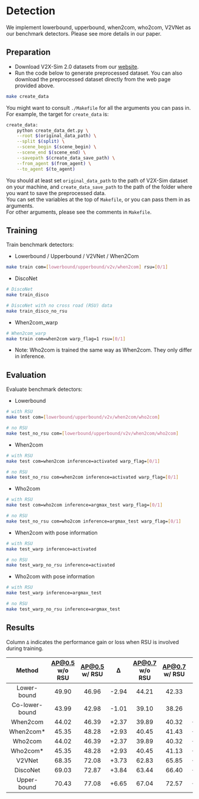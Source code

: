 # Detection

We implement lowerbound, upperbound, when2com, who2com, V2VNet as our benchmark detectors. Please see more details in our paper.

## Preparation

- Download V2X-Sim 2.0 datasets from our [website](https://ai4ce.github.io/V2X-Sim/download.html).
- Run the code below to generate preprocessed dataset. You can also download the preprocessed dataset directly from the web page provided above.
```bash
make create_data
```
You might want to consult `./Makefile` for all the arguments you can pass in.  
For example, the target for `create_data` is:
```bash
create_data:
	python create_data_det.py \
	--root $(original_data_path) \
	--split $(split) \
	--scene_begin $(scene_begin) \
	--scene_end $(scene_end) \
	--savepath $(create_data_save_path) \
	--from_agent $(from_agent) \
	--to_agent $(to_agent)
```
You should at least set `original_data_path` to the path of V2X-Sim dataset on your machine, and `create_data_save_path` to the path of the folder where you want to save the preprocessed data.  
You can set the variables at the top of `Makefile`, or you can pass them in as arguments.  
For other arguments, please see the comments in `Makefile`.


## Training

Train benchmark detectors:
- Lowerbound / Upperbound / V2VNet / When2Com
```bash
make train com=[lowerbound/upperbound/v2v/when2com] rsu=[0/1]
```

- DiscoNet
```bash
# DiscoNet
make train_disco

# DiscoNet with no cross road (RSU) data
make train_disco_no_rsu
```

- When2com_warp
```bash
# When2com_warp
make train com=when2com warp_flag=1 rsu=[0/1]
```

- Note: Who2com is trained the same way as When2com. They only differ in inference.

## Evaluation

Evaluate benchmark detectors:

- Lowerbound
```bash
# with RSU
make test com=[lowerbound/upperbound/v2v/when2com/who2com]

# no RSU
make test_no_rsu com=[lowerbound/upperbound/v2v/when2com/who2com]
```

- When2com
```bash
# with RSU
make test com=when2com inference=activated warp_flag=[0/1]

# no RSU
make test_no_rsu com=when2com inference=activated warp_flag=[0/1]
```

- Who2com
```bash
# with RSU
make test com=who2com inference=argmax_test warp_flag=[0/1]

# no RSU
make test_no_rsu com=who2com inference=argmax_test warp_flag=[0/1]
```

- When2com with pose information
```bash
# with RSU
make test_warp inference=activated

# no RSU
make test_warp_no_rsu inference=activated
```

- Who2com with pose information
```bash
# with RSU
make test_warp inference=argmax_test

# no RSU
make test_warp_no_rsu inference=argmax_test
```


## Results

Column `Δ` indicates the performance gain or loss when RSU is involved during training.  

|  **Method**   | **AP@0.5 w/o RSU** | AP@0.5 w/ RSU | **Δ** | AP@0.7 w/o RSU | **AP@0.7 w/ RSU** |   Δ   |
| :-----------: | :----------------: | :-----------: | :---: | :------------: | :---------------: | :---: |
|  Lower-bound  | 49.90              | 46.96         | -2.94  | 44.21          | 42.33             | -1.88 |
|  Co-lower-bound  | 43.99              | 42.98         | -1.01  | 39.10          | 38.26             | -0.84 |
|   When2com    | 44.02              | 46.39         | +2.37 | 39.89          | 40.32             | +0.43 |
| When2com* | 45.35              | 48.28         | +2.93 | 40.45          | 41.43             | +0.68 |
|    Who2com    | 44.02              | 46.39         | +2.37 | 39.89          | 40.32             | +0.43 |
| Who2com*  | 45.35              | 48.28         | +2.93 | 40.45          | 41.13             | +0.68 |
|    V2VNet     | 68.35              | 72.08         | +3.73 | 62.83          | 65.85             | +3.02 |
|   DiscoNet    | 69.03              | 72.87         | +3.84 | 63.44          | 66.40             | +2.96 |
|  Upper-bound  | 70.43              | 77.08         | +6.65 | 67.04          | 72.57             | +5.53 |

